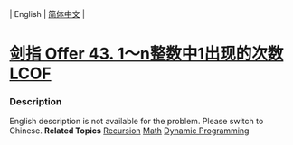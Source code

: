| English | [简体中文](README.md) |

# [剑指 Offer 43. 1～n整数中1出现的次数  LCOF](https://leetcode.cn/problems/1nzheng-shu-zhong-1chu-xian-de-ci-shu-lcof)
 ### Description
English description is not available for the problem. Please switch to Chinese.
**Related Topics**  [Recursion](https://leetcode.cn/tag/recursion) [Math](https://leetcode.cn/tag/math) [Dynamic Programming](https://leetcode.cn/tag/dynamic-programming) 